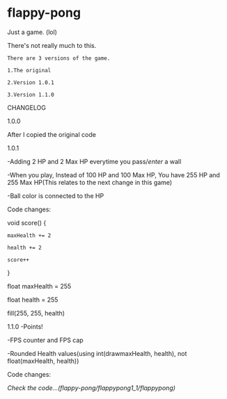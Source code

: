 # flappy-pong
Just a game. (lol)

  There's not really much to this.
  
    There are 3 versions of the game.
    
    1.The original
    
    2.Version 1.0.1
    
    3.Version 1.1.0



CHANGELOG

1.0.0

After I copied the original code

1.0.1

-Adding 2 HP and 2 Max HP everytime you pass/*enter* a wall

-When you play, Instead of 100 HP and 100 Max HP, You have 255 HP and 255 Max HP(This relates to the next change in this game)

-Ball color is connected to the HP

Code changes:

  void score() {
  
    maxHealth += 2
    
    health += 2
    
    score++
    
   }

float maxHealth = 255

float health = 255

fill(255, 255, health)

1.1.0
-Points!

-FPS counter and FPS cap

-Rounded Health values(using int(drawmaxHealth, health), not float(maxHealth, health))

Code changes:

*Check the code...(flappy-pong/flappypong1_1/flappypong)*
